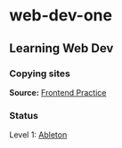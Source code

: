 # web-dev-one

## Learning Web Dev

### Copying sites  
**Source:** [Frontend Practice](https://www.frontendpractice.com)

### Status  
Level 1: [Ableton](https://www.frontendpractice.com/projects/ableton)